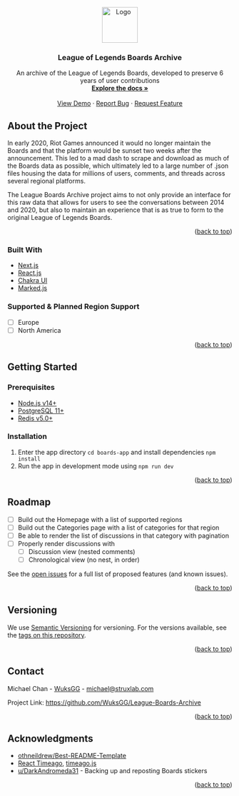 <!-- PROJECT LOGO -->
<br />
<div align="center">

  <a href="https://archive.runeterra.net/">
    <img src="https://user-images.githubusercontent.com/27760344/150653317-228e2254-102f-4443-ae2a-018952784742.png" alt="Logo" width="80" height="80">
  </a>

  <h3 align="center">League of Legends Boards Archive</h3>

  <p align="center">
    An archive of the League of Legends Boards, developed to preserve 6 years of user contributions
    <br />
    <a href="#"><strong>Explore the docs »</strong></a>
    <br />
    <br />
    <a href="https://archive.runeterra.net/">View Demo</a>
    ·
    <a href="https://github.com/WuksGG/League-Boards-Archive/issues">Report Bug</a>
    ·
    <a href="https://github.com/WuksGG/League-Boards-Archive/issues">Request Feature</a>
  </p>
</div>

## About the Project

In early 2020, Riot Games announced it would no longer maintain the Boards and that the platform would be sunset two weeks after the announcement. This led to a mad dash to scrape and download as much of the Boards data as possible, which ultimately led to a large number of .json files housing the data for millions of users, comments, and threads across several regional platforms.

The League Boards Archive project aims to not only provide an interface for this raw data that allows for users to see the conversations between 2014 and 2020, but also to maintain an experience that is as true to form to the original League of Legends Boards.

<p align="right">(<a href="#top">back to top</a>)</p>

### Built With

* [Next.js](https://nextjs.org/)
* [React.js](https://reactjs.org/)
* [Chakra UI](https://chakra-ui.com/)
* [Marked.js](https://marked.js.org/)

### Supported & Planned Region Support
- [ ] Europe
- [ ] North America

<p align="right">(<a href="#top">back to top</a>)</p>

## Getting Started

### Prerequisites

* [Node.js v14+](https://nodejs.org/en/)
* [PostgreSQL 11+](https://www.postgresql.org/)
* [Redis v5.0+](https://redis.io/)

### Installation

1. Enter the app directory `cd boards-app` and install dependencies `npm install`
2. Run the app in development mode using `npm run dev`

<p align="right">(<a href="#top">back to top</a>)</p>

<!-- ## Running the Tests -->

<!-- ## Usage -->

<!-- ROADMAP -->
## Roadmap

- [ ] Build out the Homepage with a list of supported regions
- [ ] Build out the Categories page with a list of categories for that region
- [ ] Be able to render the list of discussions in that category with pagination
- [ ] Properly render discussions with
  - [ ] Discussion view (nested comments)
  - [ ] Chronological view (no nest, in order) 

See the [open issues](https://github.com/WuksGG/League-Boards-Archive/issues) for a full list of proposed features (and known issues).

<p align="right">(<a href="#top">back to top</a>)</p>

<!-- ## Contributing -->

## Versioning
We use [Semantic Versioning](https://semver.org/) for versioning. For the versions available, see the [tags on this repository](https://github.com/WuksGG/League-Boards-Archive/tags).

<p align="right">(<a href="#top">back to top</a>)</p>

## Contact

Michael Chan - [WuksGG](https://github.com/WuksGG) - michael@struxlab.com

Project Link: https://github.com/WuksGG/League-Boards-Archive

<p align="right">(<a href="#top">back to top</a>)</p>

<!-- ## License -->

## Acknowledgments

* [othneildrew/Best-README-Template](https://github.com/othneildrew/Best-README-Template)
* [React Timeago](https://www.npmjs.com/package/react-timeago), [timeago.js](https://timeago.org/)
* [u/DarkAndromeda31](https://www.reddit.com/r/leagueoflegends/comments/fc9ra0/all_the_stickers_from_the_league_forums_in_one/) - Backing up and reposting Boards stickers

<p align="right">(<a href="#top">back to top</a>)</p>

